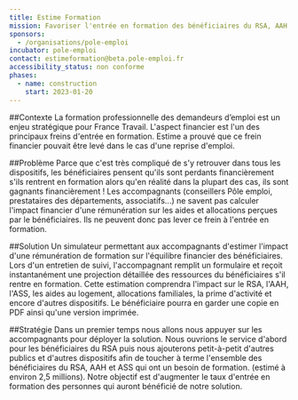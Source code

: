 ```yaml
---
title: Estime Formation
mission: Favoriser l'entrée en formation des bénéficiaires du RSA, AAH et ASS en anticipant l’impact d’une rémunération de formation sur les aides qu’ils perçoivent.
sponsors:
  - /organisations/pole-emploi
incubator: pole-emploi
contact: estimeformation@beta.pole-emploi.fr
accessibility_status: non conforme
phases:
  - name: construction
    start: 2023-01-20
---
```


##Contexte
La formation professionnelle des demandeurs d’emploi est un enjeu stratégique pour France Travail.
L'aspect financier est l'un des principaux freins d'entrée en formation.
Estime a prouvé que ce frein financier pouvait être levé dans le cas d'une reprise d'emploi.



##Problème
Parce que c'est très compliqué de s'y retrouver dans tous les dispositifs, les bénéficiaires pensent qu'ils sont perdants financièrement s'ils rentrent en formation alors qu'en réalité dans la plupart des cas, ils sont gagnants financièrement !
Les accompagnants (conseillers Pôle emploi, prestataires des départements, associatifs...) ne savent pas calculer l'impact financier d'une rémunération sur les aides et allocations perçues par le bénéficiaires. Ils ne peuvent donc pas lever ce frein à l'entrée en formation.



##Solution
Un simulateur permettant aux accompagnants d'estimer l'impact d'une rémunération de formation sur l'équilibre financier des bénéficiaires.
Lors d'un entretien de suivi, l'accompagnant remplit un formulaire et reçoit instantanément une projection détaillée des ressources du bénéficiaires s'il rentre en formation.
Cette estimation comprendra l'impact sur le RSA, l'AAH, l'ASS, les aides au logement, allocations familiales, la prime d'activité et encore d'autres dispositifs.
Le bénéficiaire pourra en garder une copie en PDF ainsi qu'une version imprimée.



##Stratégie
Dans un premier temps nous allons nous appuyer sur les accompagnants pour déployer la solution.
Nous ouvrions le service d'abord pour les bénéficiaires du RSA puis nous ajouterons petit-à-petit d'autres publics et d'autres dispositifs afin de toucher à terme l'ensemble des bénéficiaires du RSA, AAH et ASS qui ont un besoin de formation. (estimé à environ 2,5 millions). Notre objectif est d'augmenter le taux d'entrée en formation des personnes qui auront bénéficié de notre solution.


